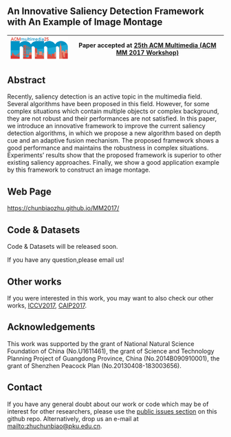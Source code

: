 ## An Innovative Saliency Detection Framework with An Example of Image Montage




|  ![MM 2017 logo][logo-mm] | Paper accepted at [ 25th ACM Multimedia (ACM MM 2017 Workshop)](http://www.acmmm.org/2017/)   |
|:-:|---|

[logo-mm]: https://github.com/ChunbiaoZhu/MM2017/blob/master/images/logo-200.png "MM 2017 logo"



## Abstract
Recently, saliency detection is an active topic in the multimedia field. Several algorithms have been proposed in this field. However, for some complex situations which contain multiple objects or complex background, they are not robust and their performances are not satisfied. In this paper, we introduce an innovative framework to improve the current saliency detection algorithms, in which we propose a new algorithm based on depth cue and an adaptive fusion mechanism. The proposed framework shows a good performance and maintains the robustness in complex situations. Experiments’ results show that the proposed framework is superior to other existing saliency approaches. Finally, we show a good application example by this framework to construct an image montage.


## Web Page
https://chunbiaozhu.github.io/MM2017/

## Code & Datasets

Code & Datasets will be released soon.

If you have any question,please email us!


## Other works

If you were interested in this work, you may want to also check our other works, [ICCV2017](https://chunbiaozhu.github.io/ACVR2017/), [CAIP2017](https://chunbiaozhu.github.io/CAIP2017/).

## Acknowledgements

This work was supported by the grant of National Natural Science Foundation of
China (No.U1611461), the grant of Science and Technology Planning Project of Guangdong
Province, China (No.2014B090910001), the grant of Shenzhen Peacock Plan (No.20130408-183003656).


## Contact

If you have any general doubt about our work or code which may be of interest for other researchers, please use the [public issues section](https://github.com/ChunbiaoZhu/MM2017/issues) on this github repo. Alternatively, drop us an e-mail at <mailto:zhuchunbiao@pku.edu.cn>.


